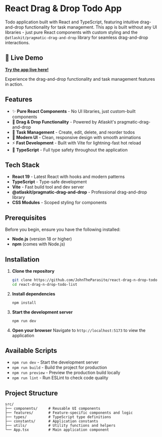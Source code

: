 # React Drag & Drop Todo App

Todo application built with React and TypeScript, featuring intuitive drag-and-drop functionality for task management. This app is built without any UI libraries - just pure React components with custom styling and the `@atlaskit/pragmatic-drag-and-drop` library for seamless drag-and-drop interactions.

## 🚀 Live Demo

**[Try the app live here!](https://johntheparasite.github.io/react-drag-n-drop-todo/)**

Experience the drag-and-drop functionality and task management features in action.

## Features

- ✨ **Pure React Components** - No UI libraries, just custom-built components
- 🎯 **Drag & Drop Functionality** - Powered by Atlaskit's pragmatic-drag-and-drop
- 📝 **Task Management** - Create, edit, delete, and reorder todos
- 🎨 **Modern UI** - Clean, responsive design with smooth animations
- ⚡ **Fast Development** - Built with Vite for lightning-fast hot reload
- 🔧 **TypeScript** - Full type safety throughout the application

## Tech Stack

- **React 19** - Latest React with hooks and modern patterns
- **TypeScript** - Type-safe development
- **Vite** - Fast build tool and dev server
- **@atlaskit/pragmatic-drag-and-drop** - Professional drag-and-drop library
- **CSS Modules** - Scoped styling for components

## Prerequisites

Before you begin, ensure you have the following installed:

- **Node.js** (version 18 or higher)
- **npm** (comes with Node.js)

## Installation

1. **Clone the repository**

   ```bash
   git clone https://github.com/JohnTheParasite/react-drag-n-drop-todo.git
   cd react-drag-n-drop-todo-list
   ```

2. **Install dependencies**

   ```bash
   npm install
   ```

3. **Start the development server**

   ```bash
   npm run dev
   ```

4. **Open your browser**
   Navigate to `http://localhost:5173` to view the application

## Available Scripts

- `npm run dev` - Start the development server
- `npm run build` - Build the project for production
- `npm run preview` - Preview the production build locally
- `npm run lint` - Run ESLint to check code quality

## Project Structure

```
src/
├── components/     # Reusable UI components
├── features/       # Feature-specific components and logic
├── types/          # TypeScript type definitions
├── constants/      # Application constants
├── utils/          # Utility functions and helpers
└── App.tsx         # Main application component
```
